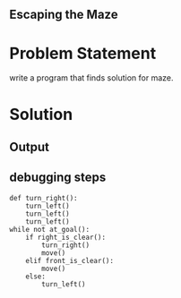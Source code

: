 ## Escaping the Maze

# Problem Statement

write a program that finds solution for maze. 

# Solution
## Output

## debugging steps

```
def turn_right():
    turn_left()
    turn_left()
    turn_left()
while not at_goal():
    if right_is_clear():
        turn_right()
        move()
    elif front_is_clear():
        move()
    else:
        turn_left()
```